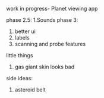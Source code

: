 work in progress- Planet viewing app 

phase 2.5: 
1.Sounds
phase 3: 
1. better ui
2. labels 
3. scanning and probe features 




little things 
1. gas giant skin looks bad 

side ideas: 
1. asteroid belt 
